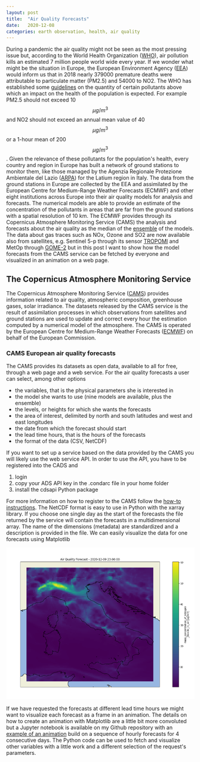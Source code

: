 ```yaml
---
layout: post
title:  "Air Quality Forecasts"
date:   2020-12-08
categories: earth observation, health, air quality
---
```

<script type="text/x-mathjax-config">
MathJax.Hub.Config({
  tex2jax: {
    inlineMath: [['$','$'], ['\\(','\\)']],
    processEscapes: true
  }
});
</script>
<script src="https://cdnjs.cloudflare.com/ajax/libs/mathjax/2.7.0/MathJax.js?config=TeX-AMS-MML_HTMLorMML" type="text/javascript"></script>

During a pandemic the air quality might not be seen as the most pressing issue but, according to the World Health Organization ([WHO](https://www.who.int/health-topics/air-pollution#tab=tab_1)), air pollution kills an estimated 7 million people world wide every year. If we wonder what might be the situation in Europe, the European Environment Agency ([EEA](https://www.eea.europa.eu/themes/air/health-impacts-of-air-pollution)) would inform us that in 2018 nearly 379000 premature deaths were attributable to particulate matter (PM2.5) and 54000 to NO2. The WHO has established some [guidelines](https://www.who.int/news-room/fact-sheets/detail/ambient-(outdoor)-air-quality-and-health) on the quantity of certain pollutants above which an impact on the health of the population is expected. For example PM2.5 should not exceed 10 $$\mu g/m^3$$ and NO2 should not exceed an annual mean value of 40 $$\mu g/m^3$$ or a 1-hour mean of 200 $$\mu g/m^3$$. Given the relevance of these pollutants for the population's health, every country and region in Europe has built a network of ground stations to monitor them, like those managed by the Agenzia Regionale Protezione Ambientale del Lazio ([ARPA](https://qa.arpalazio.net/)) for the Latium region in Italy. The data from the ground stations in Europe are collected by the EEA and assimilated by the European Centre for Medium-Range Weather Forecasts (ECMWF) and other eight institutions across Europe into their air quality models for analysis and forecasts. The numerical models are able to provide an estimate of the concentration of the pollutants in areas that are far from the ground stations with a spatial resolution of 10 km. The ECMWF provides through its Copernicus Atmosphere Monitoring Service (CAMS) the analysis and forecasts about the air quality as the median of the [ensemble](https://confluence.ecmwf.int/display/CKB/CAMS+Regional%3A+European+air+quality+analysis+and+forecast+data+documentation) of the models. The data about gas traces such as NOx, Ozone and SO2 are now available also from satellites, e.g. Sentinel 5-p through its sensor [TROPOMI](http://www.tropomi.eu/) and MetOp through [GOME-2](https://atmos.eoc.dlr.de/app/missions/gome2) but in this post I want to show how the model forecasts from the CAMS service can be fetched by everyone and visualized in an animation on a web page.    

## The Copernicus Atmosphere Monitoring Service
The Copernicus Atmosphere Monitoring Service ([CAMS](https://atmosphere.copernicus.eu/)) provides information related to air quality, atmospheric composition, greenhouse gases, solar irradiance. The datasets released by the CAMS service is the result of assimilation processes in which observations from satellites and ground stations are used to update and correct every hour the estimation computed by a numerical model of the atmosphere. The CAMS is operated by the European Centre for Medium-Range Weather Forecasts ([ECMWF](https://www.ecmwf.int/)) on behalf of the European Commission.

### CAMS European air quality forecasts
The CAMS provides its datasets as open data, available to all for free, through a web page and a web service. For the air quality forecasts a user can select, among other options

- the variables, that is the physical parameters she is interested in
- the model she wants to use (nine models are available, plus the ensemble)
- the levels, or heights for which she wants the forecasts
- the area of interest, delimited by north and south latitudes and west and east longitudes
- the date from which the forecast should start
- the lead time hours, that is the hours of the forecasts
- the format of the data (CSV, NetCDF)

If you want to set up a service based on the data provided by the CAMS you will likely use the web service API. In order to use the API, you have to be registered into the CADS and

1. login
2. copy your ADS API key in the .condarc file in your home folder
3. install the cdsapi Python package

For more information on how to register to the CAMS follow the [how-to instructions](https://ads.atmosphere.copernicus.eu/api-how-to). The NetCDF format is easy to use in Python with the xarray library. If you choose one single day as the start of the forecasts the file returned by the service will contain the forecasts in a multidimensional array. The name of the dimensions (metadata) are standardized and a description is provided in the file. We can easily visualize the data for one forecasts using Matplotlib

![Forecast example](/assets/no2_forecast_example.png)

If we have requested the forecasts at different lead time hours we might want to visualize each forecast as a frame in an animation. The details on how to create an animation with Matplotlib are a little bit more convoluted but a Jupyter notebook is available on my Github repository with an [example of an animation](https://nbviewer.jupyter.org/github/luigiselmi/datascience/blob/master/python/copernicus/air_quality_forecasts.ipynb?flush_cache=true) build on a sequence of hourly forecasts for 4 consecutive days. The Python code can be used to fetch and visualize other variables with a little work and a different selection of the request's parameters.  
